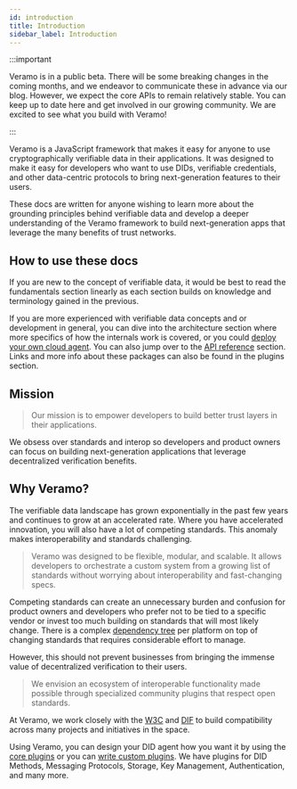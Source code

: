 ```yaml
---
id: introduction
title: Introduction
sidebar_label: Introduction
---
```


:::important

Veramo is in a public beta. There will be some breaking changes in the coming months, and we endeavor to communicate these in advance via our blog. However, we expect the core APIs to remain relatively stable. You can keep up to date here and get involved in our growing community. We are excited to see what you build with Veramo!

:::

Veramo is a JavaScript framework that makes it easy for anyone to use cryptographically verifiable data in their applications. It was designed to make it easy for developers who want to use DIDs, verifiable credentials, and other data-centric protocols to bring next-generation features to their users.

These docs are written for anyone wishing to learn more about the grounding principles behind verifiable data and develop a deeper understanding of the Veramo framework to build next-generation apps that leverage the many benefits of trust networks.

## How to use these docs

If you are new to the concept of verifiable data, it would be best to read the fundamentals section linearly as each section builds on knowledge and terminology gained in the previous.

If you are more experienced with verifiable data concepts and or development in general, you can dive into the architecture section where more specifics of how the internals work is covered, or you could [deploy your own cloud agent](/docs/guides/cloud_agent). You can also jump over to the [API reference](/docs/api) section. Links and more info about these packages can also be found in the plugins section.

## Mission

> Our mission is to empower developers to build better trust layers in their applications.

We obsess over standards and interop so developers and product owners can focus on building next-generation applications that leverage decentralized verification benefits.

## Why Veramo?

The verifiable data landscape has grown exponentially in the past few years and continues to grow at an accelerated rate. Where you have accelerated innovation, you will also have a lot of competing standards. This anomaly makes interoperability and standards challenging.

> Veramo was designed to be flexible, modular, and scalable. It allows developers to orchestrate a custom system from a growing list of standards without worrying about interoperability and fast-changing specs.

Competing standards can create an unnecessary burden and confusion for product owners and developers who prefer not to be tied to a specific vendor or invest too much building on standards that will most likely change. There is a complex [dependency tree](/docs/advanced/data_flow) per platform on top of changing standards that requires considerable effort to manage.

However, this should not prevent businesses from bringing the immense value of decentralized verification to their users.

> We envision an ecosystem of interoperable functionality made possible through specialized community plugins that respect open standards.

At Veramo, we work closely with the [W3C](https://www.w3.org/) and [DIF](https://identity.foundation/) to build compatibility across many projects and initiatives in the space.

Using Veramo, you can design your DID agent how you want it by using the [core plugins](/docs/agent/plugins) or you can [write custom plugins](/docs/guides/create_plugin). We have plugins for DID Methods, Messaging Protocols, Storage, Key Management, Authentication, and many more.
